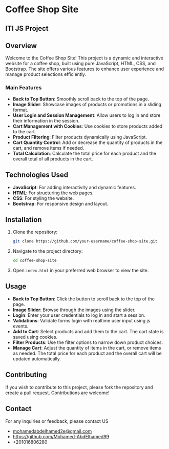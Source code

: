 # Coffee Shop Site

## ITI JS Project

## Overview

Welcome to the Coffee Shop Site! This project is a dynamic and interactive website for a coffee shop, built using pure JavaScript, HTML, CSS, and Bootstrap. The site offers various features to enhance user experience and manage product selections efficiently.

### Main Features

- **Back to Top Button**: Smoothly scroll back to the top of the page.
- **Image Slider**: Showcase images of products or promotions in a sliding format.
- **User Login and Session Management**: Allow users to log in and store their information in the session.
- **Cart Management with Cookies**: Use cookies to store products added to the cart.
- **Product Filtering**: Filter products dynamically using JavaScript.
- **Cart Quantity Control**: Add or decrease the quantity of products in the cart, and remove items if needed.
- **Total Calculation**: Calculate the total price for each product and the overall total of all products in the cart.

## Technologies Used

- **JavaScript**: For adding interactivity and dynamic features.
- **HTML**: For structuring the web pages.
- **CSS**: For styling the website.
- **Bootstrap**: For responsive design and layout.

## Installation

1. Clone the repository:
   ```sh
   git clone https://github.com/your-username/coffee-shop-site.git
   ```
2. Navigate to the project directory:
   ```sh
   cd coffee-shop-site
   ```
3. Open `index.html` in your preferred web browser to view the site.

## Usage

- **Back to Top Button**: Click the button to scroll back to the top of the page.
- **Image Slider**: Browse through the images using the slider.
- **Login**: Enter your user credentials to log in and start a session.
- **Validations**: Validate forms login with realtime user input using js events.
- **Add to Cart**: Select products and add them to the cart. The cart state is saved using cookies.
- **Filter Products**: Use the filter options to narrow down product choices.
- **Manage Cart**: Adjust the quantity of items in the cart, or remove items as needed. The total price for each product and the overall cart will be updated automatically.

## Contributing

If you wish to contribute to this project, please fork the repository and create a pull request. Contributions are welcome!

## Contact

For any inquiries or feedback, please contact US

- mohamedabdelhamed2e@gmail.com
- https://github.com/Mohamed-AbdElhamed99
- +201016806280
